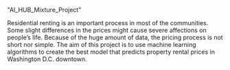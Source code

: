 "AI_HUB_Mixture_Project" 

Residential renting is an important process in most of the communities. Some slight differences in the prices might cause severe affections on people’s life. Because of the huge amount of data, the pricing process is not short nor simple. The aim of this project is to use machine learning algorithms to create the best model that predicts property rental prices in Washington D.C. downtown.
